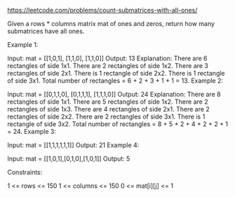 https://leetcode.com/problems/count-submatrices-with-all-ones/

Given a rows * columns matrix mat of ones and zeros, return how many submatrices have all ones.

 

Example 1:

Input: mat = [[1,0,1],
              [1,1,0],
              [1,1,0]]
Output: 13
Explanation:
There are 6 rectangles of side 1x1.
There are 2 rectangles of side 1x2.
There are 3 rectangles of side 2x1.
There is 1 rectangle of side 2x2. 
There is 1 rectangle of side 3x1.
Total number of rectangles = 6 + 2 + 3 + 1 + 1 = 13.
Example 2:

Input: mat = [[0,1,1,0],
              [0,1,1,1],
              [1,1,1,0]]
Output: 24
Explanation:
There are 8 rectangles of side 1x1.
There are 5 rectangles of side 1x2.
There are 2 rectangles of side 1x3. 
There are 4 rectangles of side 2x1.
There are 2 rectangles of side 2x2. 
There are 2 rectangles of side 3x1. 
There is 1 rectangle of side 3x2. 
Total number of rectangles = 8 + 5 + 2 + 4 + 2 + 2 + 1 = 24.
Example 3:

Input: mat = [[1,1,1,1,1,1]]
Output: 21
Example 4:

Input: mat = [[1,0,1],[0,1,0],[1,0,1]]
Output: 5
 

Constraints:

1 <= rows <= 150
1 <= columns <= 150
0 <= mat[i][j] <= 1
